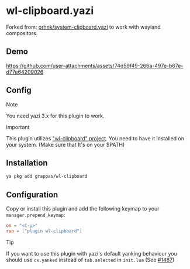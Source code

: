 # wl-clipboard.yazi

Forked from: [orhnk/system-clipboard.yazi](https://github.com/orhnk/system-clipboard.yazi) to work with wayland compositors.

## Demo

<https://github.com/user-attachments/assets/74d59f49-266a-497e-b67e-d77e64209026>

## Config

> [!NOTE]
> You need yazi 3.x for this plugin to work.

> [!Important]
> This plugin utilizes ["wl-clipboard" project](https://github.com/bugaevc/wl-clipboard).
> You need to have it installed on your system. (Make sure that It's on your $PATH)

## Installation

```bash
ya pkg add grappas/wl-clipboard
```

## Configuration

Copy or install this plugin and add the following keymap to your `manager.prepend_keymap`:

```toml
on = "<C-y>"
run = ["plugin wl-clipboard"]
```

> [!Tip]
> If you want to use this plugin with yazi's default yanking behaviour you should use `cx.yanked` instead of `tab.selected` in `init.lua` (See [#1487](https://github.com/sxyazi/yazi/issues/1487))
